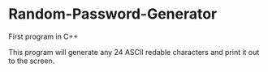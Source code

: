 # Random-Password-Generator
First program in C++

This program will generate any 24 ASCII redable characters and print it out to the screen.
